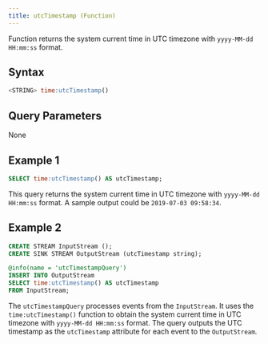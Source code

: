 ```yaml
---
title: utcTimestamp (Function)
---
```


Function returns the system current time in UTC timezone with `yyyy-MM-dd HH:mm:ss` format.

## Syntax

```sql
<STRING> time:utcTimestamp()
```

## Query Parameters

None

## Example 1

```sql
SELECT time:utcTimestamp() AS utcTimestamp;
```

This query returns the system current time in UTC timezone with `yyyy-MM-dd HH:mm:ss` format. A sample output could be `2019-07-03 09:58:34`.

## Example 2

```sql
CREATE STREAM InputStream ();
CREATE SINK STREAM OutputStream (utcTimestamp string);

@info(name = 'utcTimestampQuery')
INSERT INTO OutputStream
SELECT time:utcTimestamp() AS utcTimestamp
FROM InputStream;
```

The `utcTimestampQuery` processes events from the `InputStream`. It uses the `time:utcTimestamp()` function to obtain the system current time in UTC timezone with `yyyy-MM-dd HH:mm:ss` format. The query outputs the UTC timestamp as the `utcTimestamp` attribute for each event to the `OutputStream`.

